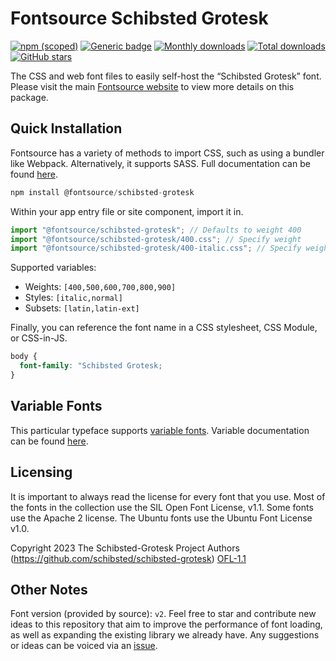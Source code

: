# Fontsource Schibsted Grotesk

[![npm (scoped)](https://img.shields.io/npm/v/@fontsource/schibsted-grotesk?color=brightgreen)](https://www.npmjs.com/package/@fontsource/schibsted-grotesk) [![Generic badge](https://img.shields.io/badge/fontsource-passing-brightgreen)](https://github.com/fontsource/fontsource) [![Monthly downloads](https://badgen.net/npm/dm/@fontsource/schibsted-grotesk)](https://github.com/fontsource/fontsource) [![Total downloads](https://badgen.net/npm/dt/@fontsource/schibsted-grotesk)](https://github.com/fontsource/fontsource) [![GitHub stars](https://img.shields.io/github/stars/fontsource/fontsource.svg?style=social&label=Star)](https://github.com/fontsource/fontsource/stargazers)

The CSS and web font files to easily self-host the “Schibsted Grotesk” font. Please visit the main [Fontsource website](https://fontsource.org/fonts/schibsted-grotesk) to view more details on this package.

## Quick Installation

Fontsource has a variety of methods to import CSS, such as using a bundler like Webpack. Alternatively, it supports SASS. Full documentation can be found [here](https://fontsource.org/docs/getting-started/introduction).

```javascript
npm install @fontsource/schibsted-grotesk
```

Within your app entry file or site component, import it in.

```javascript
import "@fontsource/schibsted-grotesk"; // Defaults to weight 400
import "@fontsource/schibsted-grotesk/400.css"; // Specify weight
import "@fontsource/schibsted-grotesk/400-italic.css"; // Specify weight and style

```

Supported variables:
- Weights: `[400,500,600,700,800,900]`
- Styles: `[italic,normal]`
- Subsets: `[latin,latin-ext]`

Finally, you can reference the font name in a CSS stylesheet, CSS Module, or CSS-in-JS.

```css
body {
  font-family: "Schibsted Grotesk;
}
```

## Variable Fonts

This particular typeface supports [variable fonts](https://developer.mozilla.org/en-US/docs/Web/CSS/CSS_Fonts/Variable_Fonts_Guide).
Variable documentation can be found [here](https://fontsource.org/docs/getting-started/variable).

## Licensing
It is important to always read the license for every font that you use.
Most of the fonts in the collection use the SIL Open Font License, v1.1. Some fonts use the Apache 2 license. The Ubuntu fonts use the Ubuntu Font License v1.0.

Copyright 2023 The Schibsted-Grotesk Project Authors (https://github.com/schibsted/schibsted-grotesk)
[OFL-1.1](http://scripts.sil.org/OFL)

## Other Notes
Font version (provided by source): `v2`.
Feel free to star and contribute new ideas to this repository that aim to improve the performance of font loading, as well as expanding the existing library we already have. Any suggestions or ideas can be voiced via an [issue](https://github.com/fontsource/fontsource/issues).